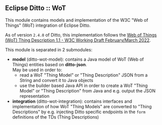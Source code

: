 ## Eclipse Ditto :: WoT

This module contains models and implementation of the W3C "Web of Things" (WoT) integration of Eclipse Ditto.

As of version `2.4.0` of Ditto, this implementation follows the 
[Web of Things (WoT) Thing Description 1.1 - W3C Working Draft February/March 2022](https://www.w3.org/TR/wot-thing-description11/).

This module is separated in 2 submodules:
* **model** (ditto-wot-model): contains a Java model of WoT (Web of Things) entities based on **ditto-json**.<br/>
  May be used in order to:
   * read a WoT "Thing Model" or "Thing Description" JSON from a String and convert it to Java objects
   * use the builder based Java API in order to create a WoT "Thing Model" or "Thing Description" from Java and e.g.
     output the JSON representation
* **integration** (ditto-wot-integration): contains interfaces and implementation of how WoT "Thing Models" are 
  converted to "Thing Descriptions" by e.g. injecting Ditto specific endpoints in the `form` definitions of the TDs 
 (Thing Descriptions)
